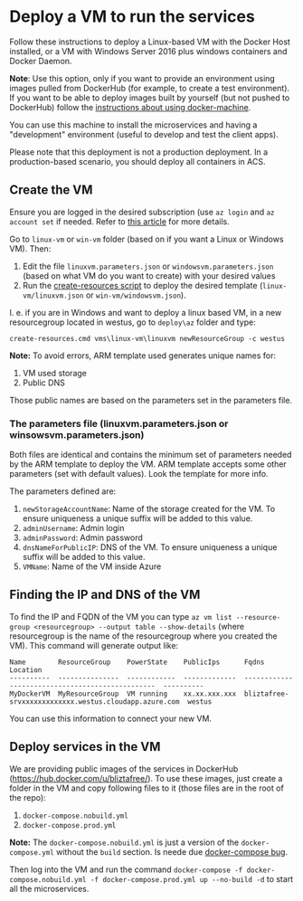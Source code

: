 # Deploy a VM to run the services

Follow these instructions to deploy a Linux-based VM with the Docker Host installed, or a VM with Windows Server 2016 plus
windows containers and Docker Daemon.

**Note**: Use this option, only if you want to provide an environment using images pulled from DockerHub (for example, to create a test environment). If you want to
be able to deploy images built by yourself (but not pushed to DockerHub) follow the [instructions about using docker-machine](./docker-machine.md).

You can use this machine to install the microservices and having a "development" environment (useful to develop and test the client apps).

Please note that this deployment is not a production deployment. In a production-based scenario, you should deploy all containers in ACS.

## Create the VM

Ensure you are logged in the desired subscription (use `az login` and `az account set` if needed. Refer to [this article](https://docs.microsoft.com/en-us/cli/azure/authenticate-azure-cli) for more details.

Go to `linux-vm` or `win-vm` folder (based on if you want a Linux or Windows VM). Then:

1. Edit the file `linuxvm.parameters.json` or `windowsvm.parameters.json` (based on what VM do you want to create) with your desired values
2. Run the [create-resources script](../readme.md) to deploy the desired template (`linux-vm/linuxvm.json` or `win-vm/windowsvm.json`).

I. e. if you are in Windows and want to deploy a linux based VM, in a new resourcegroup located in westus, go to `deploy\az` folder and type:

```
create-resources.cmd vms\linux-vm\linuxvm newResourceGroup -c westus
```

**Note:** To avoid errors, ARM template used generates unique names for:

1. VM used storage
2. Public DNS

Those public names are based on the parameters set in the parameters file.

### The parameters file (linuxvm.parameters.json or winsowsvm.parameters.json)

Both files are identical and contains the minimum set of parameters needed by the ARM template to deploy the VM. ARM template accepts some other parameters (set with default values). Look the template for more info.

The parameters defined are:

1. `newStorageAccountName`: Name of the storage created for the VM. To ensure uniqueness a unique suffix will be added to this value.
2. `adminUsername`: Admin login
3. `adminPassword`: Admin password
4. `dnsNameForPublicIP`: DNS of the VM. To ensure uniqueness a unique suffix will be added to this value.
5. `VMName`: Name of the VM inside Azure

## Finding the IP and DNS of the VM

To find the IP and FQDN of the VM you can type `az vm list --resource-group <resourcegroup> --output table --show-details` (where resourcegroup is the
name of the resourcegroup where you created the VM). This command will generate output like:

```
Name        ResourceGroup    PowerState    PublicIps      Fqdns                                             Location
----------  ---------------  ------------  -------------  ------------------------------------------------  ----------
MyDockerVM  MyResourceGroup  VM running    xx.xx.xxx.xxx  bliztafree-srvxxxxxxxxxxxxx.westus.cloudapp.azure.com  westus
```

You can use this information to connect your new VM.

## Deploy services in the VM

We are providing public images of the services in DockerHub (https://hub.docker.com/u/bliztafree/). To use these images, just create a folder in the VM and copy
following files to it (those files are in the root of the repo):

1. `docker-compose.nobuild.yml`
2. `docker-compose.prod.yml`

**Note:** The `docker-compose.nobuild.yml` is just a version of the `docker-compose.yml` without the `build` section. Is neede due [docker-compose bug](https://github.com/docker/compose/issues/2945).

Then log into the VM and run the command `docker-compose -f docker-compose.nobuild.yml -f docker-compose.prod.yml up --no-build -d` to start all the microservices.







